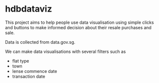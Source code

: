 # hdbdataviz

This project aims to help people use data visualisation using simple clicks and buttons to make informed decision about their resale purchases and sale.

Data is collected from data.gov.sg.

We can make data visualisations with several filters such as
- flat type
- town
- lense commence date
- transaction date